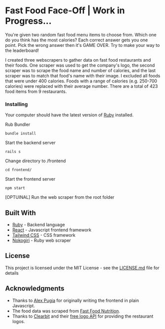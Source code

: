 # Fast Food Face-Off | Work in Progress...

You're given two random fast food menu items to choose from. Which one do you think has the most calories? Each correct answer gets you one point. Pick the wrong answer then it's GAME OVER. Try to make your way to the leaderboard!

I created three webscrapers to gather data on fast food restaurants and their foods. One scraper was used to get the company's logo, the second scraper was to scrape the food name and number of calories, and the last scraper was to match that food's name with their image. I excluded all foods that were under 400 calories. Foods with a range of calories (e.g. 250-700 calories) were replaced with their average number. There are a total of 423 food items from 9 restaurants.

### Installing

Your computer should have the latest version of [Ruby](https://www.ruby-lang.org/en/documentation/installation/) installed.

Rub Bundler

```
bundle install
```

Start the backend server

```
rails s
```

Change directory to /frontend

```
cd frontend/
```

Start the frontend server

```
npm start
```

[OPTUINAL] Run the web scraper from the root folder

## Built With

* [Ruby](http://www.yahoo.com) - Backend language
* [React](http://www.yahoo.com) - Javascript frontend framework
* [Tailwind CSS](https://www.tailwindcss.com) - CSS framework
* [Nokogiri](https://rometools.github.io/rome/) - Ruby web scraper

## License

This project is licensed under the MIT License - see the [LICENSE.md](LICENSE) file for details

## Acknowledgments

* Thanks to [Alex Pugia](https://github.com/jasminnancy) for originally writing the frontend in plain Javascript.
* The food data was scraped from [Fast Food Nutrition](https://fastfoodnutrition.org).
* Thanks to [Clearbit](http://clearbit.com) and their [free logo API](https://clearbit.com/logo) for providing the restaurant logos.

